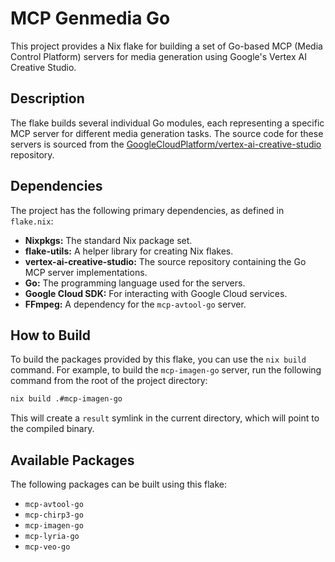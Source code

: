 # MCP Genmedia Go

This project provides a Nix flake for building a set of Go-based MCP (Media Control Platform) servers for media generation using Google's Vertex AI Creative Studio.

## Description

The flake builds several individual Go modules, each representing a specific MCP server for different media generation tasks. The source code for these servers is sourced from the [GoogleCloudPlatform/vertex-ai-creative-studio](https://github.com/GoogleCloudPlatform/vertex-ai-creative-studio) repository.

## Dependencies

The project has the following primary dependencies, as defined in `flake.nix`:

*   **Nixpkgs:** The standard Nix package set.
*   **flake-utils:** A helper library for creating Nix flakes.
*   **vertex-ai-creative-studio:** The source repository containing the Go MCP server implementations.
*   **Go:** The programming language used for the servers.
*   **Google Cloud SDK:** For interacting with Google Cloud services.
*   **FFmpeg:** A dependency for the `mcp-avtool-go` server.

## How to Build

To build the packages provided by this flake, you can use the `nix build` command. For example, to build the `mcp-imagen-go` server, run the following command from the root of the project directory:

```sh
nix build .#mcp-imagen-go
```

This will create a `result` symlink in the current directory, which will point to the compiled binary.

## Available Packages

The following packages can be built using this flake:

*   `mcp-avtool-go`
*   `mcp-chirp3-go`
*   `mcp-imagen-go`
*   `mcp-lyria-go`
*   `mcp-veo-go`
